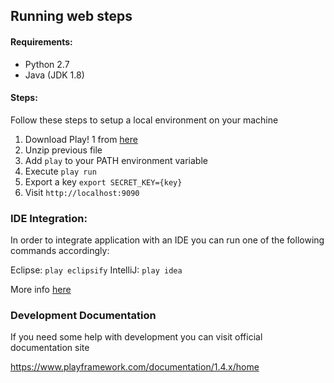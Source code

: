 ## Running web steps 

#### Requirements:

- Python 2.7
- Java (JDK 1.8)

#### Steps:

Follow these steps to setup a local environment on your machine

1. Download Play! 1 from [here](https://downloads.typesafe.com/play/1.4.4/play-1.4.4.zip)
2. Unzip previous file
3. Add `play` to your PATH environment variable
4. Execute `play run`
5. Export a key `export SECRET_KEY={key}`
5. Visit `http://localhost:9090`


### IDE Integration:

In order to integrate application with an IDE you can run one of the following commands accordingly:

Eclipse: `play eclipsify`
IntelliJ: `play idea`

More info [here](https://www.playframework.com/documentation/1.4.x/ide)


### Development Documentation

If you need some help with development you can visit official documentation site

https://www.playframework.com/documentation/1.4.x/home
